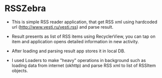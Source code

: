 # RSSZebra
+ This is simple RSS reader application, that get RSS xml using hardcoded url (http://www.vesti.ru/vesti.rss) and parse result. 

+ Result presents as list of RSS items using RecyclerView, you can tap on item and application opens detailed information in new activity.

+ After loading and parsing result app stores it in local DB. 

+ I used Loaders to make "heavy" operations in background such as loading data from internet (okhttp) and parse RSS xml to list of RSSItem objects.
